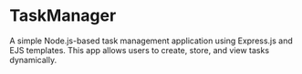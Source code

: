 # TaskManager
A simple Node.js-based task management application using Express.js and EJS templates. This app allows users to create, store, and view tasks dynamically.
